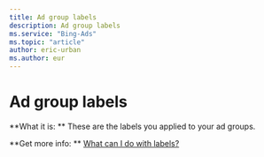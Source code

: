 ```yaml
---
title: Ad group labels
description: Ad group labels
ms.service: "Bing-Ads"
ms.topic: "article"
author: eric-urban
ms.author: eur
---
```


# Ad group labels

**What it is: **   These are the labels you applied to your ad groups.

**Get more info: **    [What can I do with labels?](../hlp_BA_CONC_Labels.md)


